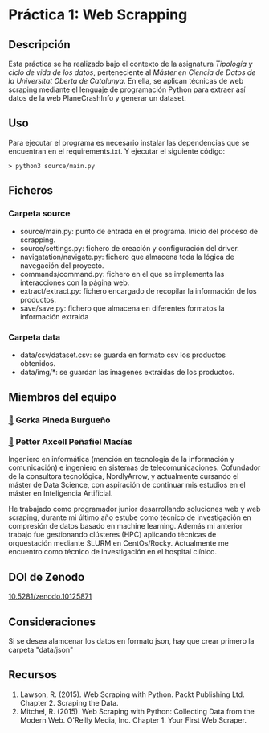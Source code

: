 # Práctica 1: Web Scrapping

## Descripción
Esta práctica se ha realizado bajo el contexto de la asignatura _Tipología y ciclo de vida de los datos_, perteneciente al _Máster en Ciencia de Datos de la Universitat Oberta de Catalunya_. En ella, se aplican técnicas de web scraping mediante el lenguaje de programación Python para extraer así datos de la web PlaneCrashInfo y generar un dataset.

## Uso
Para ejecutar el programa es necesario instalar las dependencias que se encuentran en el requirements.txt.
Y ejecutar el siguiente código:

    > python3 source/main.py  


## Ficheros

### Carpeta source
- source/main.py: punto de entrada en el programa. Inicio del proceso de scrapping.
- source/settings.py: fichero de creación y configuración del driver.
- navigatation/navigate.py: fichero que almacena toda la lógica de navegación del proyecto.
- commands/command.py: fichero en el que se implementa las interacciones con la página web.
- extract/extract.py: fichero encargado de recopilar la información de los productos.
- save/save.py: fichero que almacena en diferentes formatos la información extraida

### Carpeta data
- data/csv/dataset.csv: se guarda en formato csv los productos obtenidos.
- data/img/*: se guardan las imagenes extraidas de los productos.

## Miembros del equipo

### [👤](#) Gorka Pineda Burgueño

### [👤](https://www.linkedin.com/in/PetterAxcell) Petter Axcell Peñafiel Macías
Ingeniero en informática (mención en tecnologia de la información y comunicación) e ingeniero en sistemas de telecomunicaciones. Cofundador de la consultora tecnológica, NordlyArrow, y actualmente cursando el máster de Data Science, con aspiración de continuar mis estudios en el máster en Inteligencia Artificial.

He trabajado como programador junior desarrollando soluciones web y web scraping, durante mi último año estube como técnico de investigación en compresión de datos basado en machine learning. Además mi anterior trabajo fue gestionando clústeres (HPC) aplicando técnicas de orquestación mediante SLURM en CentOs/Rocky. Actualmente me encuentro como técnico de investigación en el hospital clínico.

## DOI de Zenodo
[10.5281/zenodo.10125871](https://doi.org/10.5281/zenodo.10125871)

## Consideraciones
Si se desea alamcenar los datos en formato json, hay que crear primero la carpeta "data/json"

## Recursos
1. Lawson, R. (2015). Web Scraping with Python. Packt Publishing Ltd. Chapter 2. Scraping the Data.
2. Mitchel, R. (2015). Web Scraping with Python: Collecting Data from the Modern Web. O'Reilly Media, Inc. Chapter 1. Your First Web Scraper.

